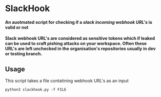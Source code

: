 # SlackHook

#### An auotmated script for checking if a __*slack incoming webhook URL's*__ is valid or not

#### Slack webhook URL's are considered as sensitive tokens which if leaked can be used to craft pishing attacks on your workspace. Often these URL's are left unchecked in the organisation's repositories usually in dev or testing branch.

## Usage

This script takes a file contatining webhook URL's as an input

```python3 slackhook.py -f FILE```

